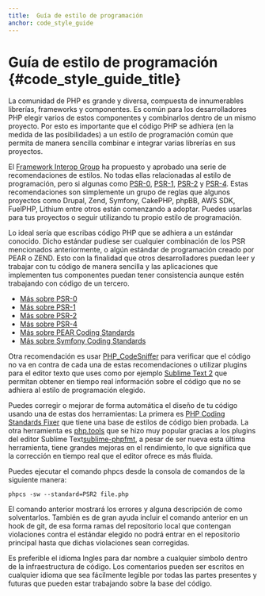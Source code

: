 ```yaml
---
title:  Guía de estilo de programación
anchor: code_style_guide
---
```


# Guía de estilo de programación {#code_style_guide_title}

La comunidad de PHP es grande y diversa, compuesta de innumerables librerías, frameworks y componentes. Es común para los desarrolladores PHP elegir varios de estos componentes y combinarlos dentro de un mismo proyecto. Por esto es importante que el código PHP se adhiera (en la medida de las posibilidades) a un estilo de programación común que permita de manera sencilla combinar e integrar varias librerías en sus proyectos.

El [Framework Interop Group][fig] ha propuesto y aprobado una serie de recomendaciones de estilos. No todas ellas relacionadas al estilo de programación, pero si algunas como [PSR-0][psr0], [PSR-1][psr1], [PSR-2][psr2] y [PSR-4][psr4]. Estas recomendaciones son simplemente un grupo de reglas que algunos proyectos como Drupal, Zend, Symfony, CakePHP, phpBB, AWS SDK, FuelPHP, Lithium entre otros están comenzando a adoptar. Puedes usarlas para tus proyectos o seguir utilizando tu propio estilo de programación. 

Lo ideal sería que escribas código PHP que se adhiera a un estándar conocido. Dicho estándar pudiese ser cualquier combinación de los PSR mencionados anteriormente, o algún estándar de programación creado por PEAR o ZEND. Esto con la finalidad que otros desarrolladores puedan leer y trabajar con tu código de manera sencilla y las aplicaciones que implementen tus componentes puedan tener consistencia aunque estén trabajando con código de un tercero.

* [Más sobre PSR-0][psr0]
* [Más sobre PSR-1][psr1]
* [Más sobre PSR-2][psr2]
* [Más sobre PSR-4][psr4]
* [Más sobre PEAR Coding Standards][pear-cs]
* [Más sobre Symfony Coding Standards][symfony-cs]

Otra recomendación es usar [PHP_CodeSniffer][phpcs] para verificar que el código no va en contra de cada una de estas recomendaciones o utilizar plugins para el editor texto que uses como por ejemplo [Sublime Text 2][st-cs] que permitan obtener en tiempo real información sobre el código que no se adhiera al estilo de programación elegido.

Puedes corregir o mejorar de forma automática el diseño de tu código usando una de estas dos herramientas: La primera es [PHP Coding Standards Fixer][phpcsfixer] que tiene una base de estilos de código bien probada. La otra herramienta es [php.tools][phptools] que se hizo muy popular gracias a los plugins del editor Sublime Text[sublime-phpfmt][sublime-phpfmt], a pesar de ser nueva esta última herramienta, tiene grandes mejoras en el rendimiento, lo que significa que la corrección en tiempo real que el editor ofrece es más fluida.

Puedes ejecutar el comando phpcs desde la consola de comandos de la siguiente manera:

    phpcs -sw --standard=PSR2 file.php

El comando anterior mostrará los errores y alguna descripción de como solventarlos.
También es de gran ayuda incluir el comando anterior en un hook de git, de esa forma ramas del repositorio local que contengan violaciones contra el estándar elegido no podrá entrar en el repositorio principal hasta que dichas violaciones sean corregidas.

Es preferible el idioma Ingles para dar nombre a cualquier símbolo dentro de la infraestructura de código. Los comentarios pueden ser escritos en cualquier idioma que sea fácilmente legible por todas las partes presentes y futuras que pueden estar trabajando sobre la base del código.


[fig]: http://www.php-fig.org/
[psr0]: https://github.com/php-fig/fig-standards/blob/master/accepted/PSR-0.md
[psr1]: https://github.com/php-fig/fig-standards/blob/master/accepted/PSR-1-basic-coding-standard.md
[psr2]: https://github.com/php-fig/fig-standards/blob/master/accepted/PSR-2-coding-style-guide.md
[psr4]: https://github.com/php-fig/fig-standards/blob/master/accepted/PSR-4-autoloader.md
[pear-cs]: http://pear.php.net/manual/en/standards.php
[symfony-cs]: http://symfony.com/doc/current/contributing/code/standards.html
[phpcs]: http://pear.php.net/package/PHP_CodeSniffer/
[st-cs]: https://github.com/benmatselby/sublime-phpcs
[phpcsfixer]: http://cs.sensiolabs.org/
[phptools]: https://github.com/phpfmt/php.tools
[sublime-phpfmt]: https://github.com/phpfmt/sublime-phpfmt
